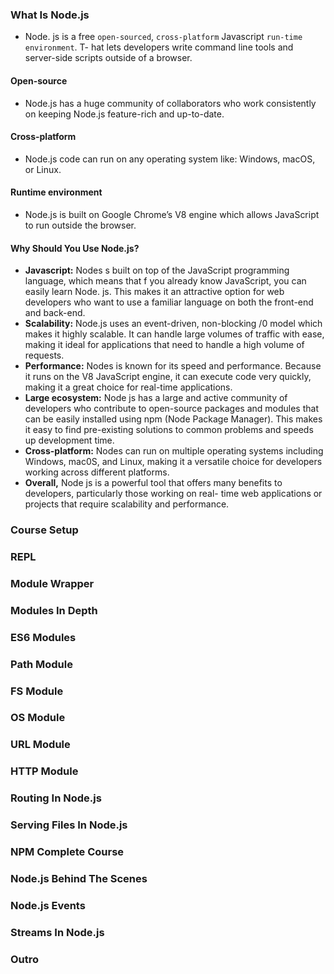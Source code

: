 ### What Is Node.js
- Node. js is a free `open-sourced`, `cross-platform` Javascript `run-time environment`.
T- hat lets developers write command line
tools and server-side scripts outside of a
browser.

#### Open-source

- Node.js has a huge community of
collaborators who work consistently on
keeping Node.js feature-rich and up-to-date.

#### Cross-platform

- Node.js code can run on any operating
system like: Windows, macOS, or Linux.
#### Runtime environment
- Node.js is built on Google Chrome’s V8 engine which allows JavaScript to run outside the browser.

#### Why Should You Use Node.js?
+ **Javascript:** Nodes s built on top of the JavaScript programming language, which means that f you already
know JavaScript, you can easily learn Node. js. This makes it an attractive option for web developers who want
to use a familiar language on both the front-end and back-end.
+ **Scalability:** Node.js uses an event-driven, non-blocking /0 model which makes it highly scalable. It can handle
large volumes of traffic with ease, making it ideal for applications that need to handle a high volume of
requests.
+ **Performance:** Nodes is known for its speed and performance. Because it runs on the V8 JavaScript engine, it
can execute code very quickly, making it a great choice for real-time applications.
+ **Large ecosystem:** Node js has a large and active community of developers who contribute to open-source
packages and modules that can be easily installed using npm (Node Package Manager). This makes it easy to
find pre-existing solutions to common problems and speeds up development time.
+ **Cross-platform:** Nodes can run on multiple operating systems including Windows, mac0S, and Linux, making
it a versatile choice for developers working across different platforms.
+ **Overall,** Node js is a powerful tool that offers many benefits to developers, particularly those working on real-
time web applications or projects that require scalability and performance.

### Course Setup
### REPL
### Module Wrapper
### Modules In Depth
### ES6 Modules
### Path Module
### FS Module
### OS Module
### URL Module
### HTTP Module
### Routing In Node.js
### Serving Files In Node.js
### NPM Complete Course
### Node.js Behind The Scenes
### Node.js Events
### Streams In Node.js
### Outro